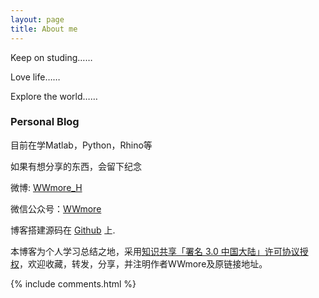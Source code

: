 ```yaml
---
layout: page
title: About me
---
```



<p>
Keep on studing……
<p>
Love life……
<p>
Explore the world……

<p>

<h3> Personal Blog </h3>  

<p>
目前在学Matlab，Python，Rhino等
<p>
如果有想分享的东西，会留下纪念

<p>

<p>
微博: <a target="_blank" href='https://www.weibo.com/2078014897/profile?topnav=1&wvr=6&is_all=1'>WWmore_H</a>
<p>
微信公众号：<a target="_blank" src="/images/payimg/wechat.jpg'>WWmore</a>
<p>
知乎：<a target="_blank" href='https://www.zhihu.com/people/wang-hui-hui-31-75/activities'>WWmore</a>
<p>

博客搭建源码在 <a target="_blank" href='https://github.com/leopardpan/leopardpan.github.io/'>Github</a> 上.

<p>

<p> 本博客为个人学习总结之地，采用<a target="_blank" href='https://creativecommons.org/licenses/by/3.0/cn/'>知识共享「署名 3.0 中国大陆」许可协议授权</a>，欢迎收藏，转发，分享，并注明作者WWmore及原链接地址。

<p>


{% include comments.html %}
